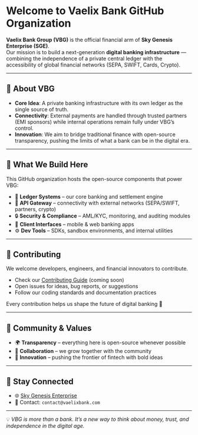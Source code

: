 # Welcome to Vaelix Bank GitHub Organization

**Vaelix Bank Group (VBG)** is the official financial arm of **Sky Genesis Enterprise (SGE)**.  
Our mission is to build a next-generation **digital banking infrastructure** — combining the independence of a private central ledger with the accessibility of global financial networks (SEPA, SWIFT, Cards, Crypto).  

---

## 🔹 About VBG
- **Core Idea**: A private banking infrastructure with its own ledger as the single source of truth.  
- **Connectivity**: External payments are handled through trusted partners (EMI sponsors) while internal operations remain fully under VBG’s control.  
- **Innovation**: We aim to bridge traditional finance with open-source transparency, pushing the limits of what a bank can be in the digital era.  

---

## 🔹 What We Build Here
This GitHub organization hosts the open-source components that power VBG:  

- 🏦 **Ledger Systems** – our core banking and settlement engine  
- 🔗 **API Gateway** – connectivity with external networks (SEPA/SWIFT, partners, crypto)  
- 🔒 **Security & Compliance** – AML/KYC, monitoring, and auditing modules  
- 📱 **Client Interfaces** – mobile & web banking apps  
- ⚙️ **Dev Tools** – SDKs, sandbox environments, and internal utilities  

---

## 🔹 Contributing
We welcome developers, engineers, and financial innovators to contribute.  

- Check our [Contributing Guide](CONTRIBUTING.md) (coming soon)  
- Open issues for ideas, bug reports, or suggestions  
- Follow our coding standards and documentation practices  

Every contribution helps us shape the future of digital banking 🚀  

---

## 🔹 Community & Values
- 🌍 **Transparency** – everything here is open-source whenever possible  
- 🤝 **Collaboration** – we grow together with the community  
- 🔮 **Innovation** – pushing the frontier of fintech with bold ideas  

---

## 🔹 Stay Connected
- 🌐 [Sky Genesis Enterprise](https://github.com/skygenesisenterprise)  
- 📧 Contact: `contact@vaelixbank.com`  

---

💡 *VBG is more than a bank. It’s a new way to think about money, trust, and independence in the digital age.*  
